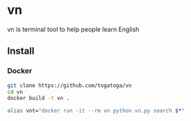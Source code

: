 # vn
vn is terminal tool to help people learn English

## Install

### Docker

```bash
git clone https://github.com/togatoga/vn
cd vn
docker build -t vn .

alias vnt="docker run -it --rm vn python vn.py search $*"

```

